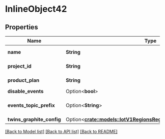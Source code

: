 # InlineObject42

## Properties

Name | Type | Description | Notes
------------ | ------------- | ------------- | -------------
**name** | **String** | Hub name (up to 255 characters) | 
**project_id** | **String** | Organization/project owning the resource | 
**product_plan** | **String** | Hub feature set | [default to ProductPlan_Shared]
**disable_events** | Option<**bool**> | Disable Hub events | [optional]
**events_topic_prefix** | Option<**String**> | Hub events topic prefix (default '$SCW/events') | [optional]
**twins_graphite_config** | Option<[**crate::models::IotV1RegionsRegionHubsTwinsGraphiteConfig**](_iot_v1_regions__region__hubs_twins_graphite_config.md)> |  | [optional]

[[Back to Model list]](../README.md#documentation-for-models) [[Back to API list]](../README.md#documentation-for-api-endpoints) [[Back to README]](../README.md)


